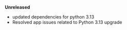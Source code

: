 **Unreleased**
* updated dependencies for python 3.13
* Resolved app issues related to Python 3.13 upgrade